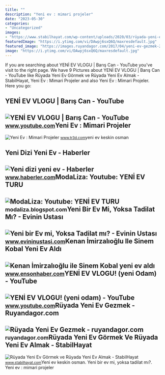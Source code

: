 ```yaml
---
title: ""
description: "Yeni ev : mimari projeler"
date: "2023-05-30"
categories:
- "Uncategorized"
images:
- "https://www.stabilhayat.com/wp-content/uploads/2020/03/rüyada-yeni-ev-görmek.jpg"
featuredImage: "https://i.ytimg.com/vi/DAwpj6sxQ6Q/maxresdefault.jpg"
featured_image: "https://images.ruyandagor.com/2017/04/yeni-ev-gezmek-2248.jpg"
image: "https://i.ytimg.com/vi/DAwpj6sxQ6Q/maxresdefault.jpg"
---
```


If you are searching about YENİ EV VLOGU | Barış Can - YouTube you've visit to the right page. We have 9 Pictures about YENİ EV VLOGU | Barış Can - YouTube like Rüyada Yeni Ev Görmek ve Rüyada Yeni Ev Almak - StabilHayat, Yeni Ev : Mimari Projeler and also Yeni Ev : Mimari Projeler. Here you go:

YENİ EV VLOGU | Barış Can - YouTube
-----------------------------------

 ![YENİ EV VLOGU | Barış Can - YouTube](https://i.ytimg.com/vi/DAwpj6sxQ6Q/maxresdefault.jpg) <small>www.youtube.com</small>Yeni Ev : Mimari Projeler
-------------------------

 ![Yeni Ev : Mimari Projeler](https://www.tr3d.com/up/galeri/2ei1/_proje.jpg) <small>www.tr3d.com</small>yeni ev keskin osman

Yeni Dizi Yeni Ev - Haberler
----------------------------

 ![Yeni dizi yeni ev - Haberler](https://i.hbrcdn.com/haber/2021/09/01/yeni-dizi-yeni-ev-14366911_amp.jpg) <small>www.haberler.com</small>ModaLiza: Youtube: YENİ EV TURU
-------------------------------

 ![ModaLiza: Youtube: YENİ EV TURU](https://2.bp.blogspot.com/-El013A5s86w/WERxlvEmbVI/AAAAAAAAiZI/lpC2TUHsakE9EW0ekXX1MhusAzIik27oACLcB/s1600/IMG_0629.jpg) <small>modaliza.blogspot.com</small>Yeni Bir Ev Mi, Yoksa Tadilat Mı? - Evinin Ustası
-------------------------------------------------

 ![Yeni bir Ev mi, Yoksa Tadilat mı? - Evinin Ustası](http://www.evininustasi.com/content/images/blog/yeni-bir-ev_67_Big.jpg) <small>www.evininustasi.com</small>Kenan İmirzalıoğlu Ile Sinem Kobal Yeni Ev Aldı
-----------------------------------------------

 ![Kenan İmirzalıoğlu ile Sinem Kobal yeni ev aldı](https://icdn.ensonhaber.com/resize/703x0-85/resimler/diger/kok/2023/04/28/kenan-imirzalioglu-ile-sinem-kobal-yeni-ev-aldi_b714d289.jpg) <small>www.ensonhaber.com</small>YENİ EV VLOGU! (yeni Odam) - YouTube
------------------------------------

 ![YENİ EV VLOGU! (yeni odam) - YouTube](https://i.ytimg.com/vi/ZNNvwIND1_M/maxresdefault.jpg) <small>www.youtube.com</small>Rüyada Yeni Ev Gezmek - Ruyandagor.com
--------------------------------------

 ![Rüyada Yeni Ev Gezmek - ruyandagor.com](https://images.ruyandagor.com/2017/04/yeni-ev-gezmek-2248.jpg) <small>ruyandagor.com</small>Rüyada Yeni Ev Görmek Ve Rüyada Yeni Ev Almak - StabilHayat
-----------------------------------------------------------

 ![Rüyada Yeni Ev Görmek ve Rüyada Yeni Ev Almak - StabilHayat](https://www.stabilhayat.com/wp-content/uploads/2020/03/rüyada-yeni-ev-görmek.jpg) <small>www.stabilhayat.com</small>Yeni ev keskin osman. Yeni bir ev mi, yoksa tadilat mı?. Yeni ev : mimari projeler

